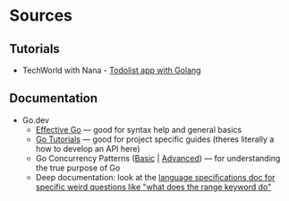 # Sources

## Tutorials
- TechWorld with Nana - [Todolist app with Golang](https://youtu.be/XCZWyN9ZbEQ?si=3Q6QYIhSJWIIwV5u)

## Documentation

- Go.dev
    - [Effective Go](https://go.dev/doc/effective_go) &#8212; good for syntax help and general basics
    - [Go Tutorials](https://go.dev/doc/tutorial/) &#8212; good for project specific guides (theres literally a how to develop an API here)
    - Go Concurrency Patterns ([Basic](https://www.youtube.com/watch?v=f6kdp27TYZs) | [Advanced](https://www.youtube.com/watch?v=QDDwwePbDtw)) &#8212; for understanding the true purpose of Go
    - Deep documentation: look at the [language specifications doc for specific weird questions like "what does the range keyword do"](https://go.dev/ref/spec)